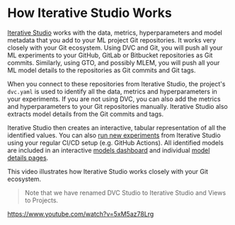 # How Iterative Studio Works

[Iterative Studio](https://studio.iterative.ai/) works with the data, metrics,
hyperparameters and model metadata that you add to your ML project Git
repositories. It works very closely with your Git ecosystem. Using DVC and Git,
you will push all your ML experiments to your GitHub, GitLab or Bitbucket
repositories as Git commits. Similarly, using GTO, and possibly MLEM, you will
push all your ML model details to the repositories as Git commits and Git tags.

When you connect to these repositories from Iterative Studio, the project's
`dvc.yaml` is used to identify all the data, metrics and hyperparameters in your
experiments. If you are not using DVC, you can also add the metrics and
hyperparameters to your Git repositories manually. Iterative Studio also
extracts model details from the Git commits and tags.

Iterative Studio then creates an interactive, tabular representation of all the
identified values. You can also
[run new experiments](/doc/studio/user-guide/run-experiments) from Iterative
Studio using your regular CI/CD setup (e.g. GitHub Actions). All identified
models are included in an interactive
[models dashboard](/doc/studio/user-guide/model-registry/view-models#models-dashboard)
and individual
[model details pages](/doc/studio/user-guide/model-registry/view-models#model-details-page).

This video illustrates how Iterative Studio works closely with your Git
ecosystem.

> Note that we have renamed DVC Studio to Iterative Studio and Views to
> Projects.

https://www.youtube.com/watch?v=5xM5az78Lrg
